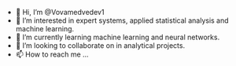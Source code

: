 - 👋 Hi, I’m @Vovamedvedev1
- 👀 I’m interested in expert systems, applied statistical analysis and machine learning.
- 🌱 I’m currently learning machine learning and neural networks.
- 💞️ I’m looking to collaborate on in analytical projects.
- 📫 How to reach me ...

<!---
Vovamedvedev1/Vovamedvedev1 is a ✨ special ✨ repository because its `README.md` (this file) appears on your GitHub profile.
You can click the Preview link to take a look at your changes.
--->
